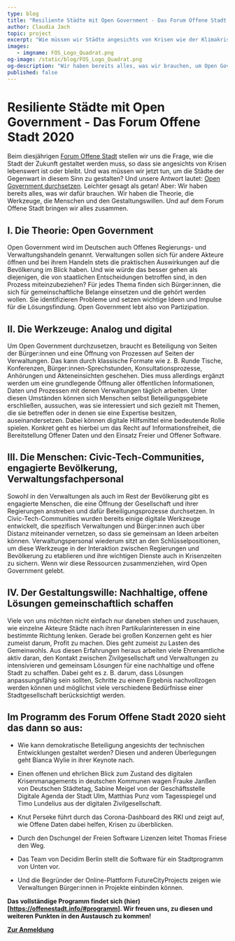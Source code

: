 ```yaml
---
type: blog
title: "Resiliente Städte mit Open Government - Das Forum Offene Stadt 2020"
author: Claudia Jach
topic: project
excerpt: "Wie müssen wir Städte angesichts von Krisen wie der Klimakrise oder der Corona-Pandemie gestalten, damit sie lebenswert sind und bleiben? Auf dem Forum Offene Stadt beleuchten wir Open Government als möglichen Ansatz, analoge und digitale Werkzeuge, diskutieren mit Vertreter:innen aus Verwaltungen und Zivilgesellschaft und bekräftigen unseren Gestaltungswillen." 
images:
   - imgname: FOS_Logo_Quadrat.png
og-image: /static/blog/FOS_Logo_Quadrat.png
og-description: "Wir haben bereits alles, was wir brauchen, um Open Government durchzusetzen: Die Theorie, die Werkzeuge, die Menschen und den Gestaltungswillen."
published: false
---
```


# Resiliente Städte mit Open Government - Das Forum Offene Stadt 2020

Beim diesjährigen [Forum Offene Stadt](https://offenestadt.info/#) stellen wir uns die Frage, wie die Stadt der Zukunft gestaltet werden muss, so dass sie angesichts von Krisen lebenswert ist oder bleibt. Und was müssen wir jetzt tun, um die Städte der Gegenwart in diesem Sinn zu gestalten? Und unsere Antwort lautet: [Open Government durchsetzen](https://codefor.de/ziele/). Leichter gesagt als getan! Aber: Wir haben bereits alles, was wir dafür brauchen. Wir haben die Theorie, die Werkzeuge, die Menschen und den Gestaltungswillen. Und auf dem Forum Offene Stadt bringen wir alles zusammen.

## I. Die Theorie: Open Government

Open Government wird im Deutschen auch Offenes Regierungs- und Verwaltungshandeln genannt. Verwaltungen sollen sich für andere Akteure öffnen und bei ihrem Handeln stets die praktischen Auswirkungen auf die Bevölkerung im Blick haben. Und wie würde das besser gehen als diejenigen, die von staatlichen Entscheidungen betroffen sind, in den Prozess miteinzubeziehen? Für jedes Thema finden sich Bürger:innen, die sich für gemeinschaftliche Belange einsetzen und die gehört werden wollen. Sie identifizieren Probleme und setzen wichtige Ideen und Impulse für die Lösungsfindung. Open Government lebt also von Partizipation.

## II. Die Werkzeuge: Analog und digital

Um Open Government durchzusetzen, braucht es Beteiligung von Seiten der Bürger:innen und eine Öffnung von Prozessen auf Seiten der Verwaltungen. Das kann durch klassische Formate wie z. B. Runde Tische, Konferenzen, Bürger:innen-Sprechstunden, Konsultationsprozesse, Anhörungen und Akteneinsichten geschehen. Dies muss allerdings ergänzt werden um eine grundlegende Öffnung aller öffentlichen Informationen, Daten und Prozessen mit denen Verwaltungen täglich arbeiten. Unter diesen Umständen können sich Menschen selbst Beteiligungsgebiete erschließen, aussuchen, was sie interessiert und sich gezielt mit Themen, die sie betreffen oder in denen sie eine Expertise besitzen, auseinandersetzen. Dabei können digitale Hilfsmittel eine bedeutende Rolle spielen. Konkret geht es hierbei um das Recht auf Informationsfreiheit, die Bereitstellung Offener Daten und den Einsatz Freier und Offener Software.

## III. Die Menschen: Civic-Tech-Communities, engagierte Bevölkerung, Verwaltungsfachpersonal

Sowohl in den Verwaltungen als auch im Rest der Bevölkerung gibt es engagierte Menschen, die eine Öffnung der Gesellschaft und ihrer Regierungen anstreben und dafür Beteiligungsprozesse durchsetzen. In Civic-Tech-Communities wurden bereits einige digitale Werkzeuge entwickelt, die spezifisch Verwaltungen und Bürger:innen auch über Distanz miteinander vernetzen, so dass sie gemeinsam an Ideen arbeiten können. Verwaltungspersonal wiederum sitzt an den Schlüsselpositionen, um diese Werkzeuge in der Interaktion zwischen Regierungen und Bevölkerung zu etablieren und ihre wichtigen Dienste auch in Krisenzeiten zu sichern. Wenn wir diese Ressourcen zusammenziehen, wird Open Government gelebt.

## IV. Der Gestaltungswille: Nachhaltige, offene Lösungen gemeinschaftlich schaffen

Viele von uns möchten nicht einfach nur daneben stehen und zuschauen, wie einzelne Akteure Städte nach ihren Partikularinteressen in eine bestimmte Richtung lenken. Gerade bei großen Konzernen geht es hier zumeist darum, Profit zu machen. Dies geht zumeist zu Lasten des Gemeinwohls. Aus diesen Erfahrungen heraus arbeiten viele Ehrenamtliche aktiv daran, den Kontakt zwischen Zivilgesellschaft und Verwaltungen zu intensivieren und gemeinsam Lösungen für eine nachhaltige und offene Stadt zu schaffen. Dabei geht es z. B. darum, dass Lösungen anpassungsfähig sein sollten, Schritte zu einem Ergebnis nachvollzogen werden können und möglichst viele verschiedene Bedürfnisse einer Stadtgesellschaft berücksichtigt werden.

## Im Programm des Forum Offene Stadt 2020 sieht das dann so aus:

* Wie kann demokratische Beteiligung angesichts der technischen Entwicklungen gestaltet werden? Diesen und anderen Überlegungen geht Bianca Wylie in ihrer Keynote nach.

* Einen offenen und ehrlichen Blick zum Zustand des digitalen Krisenmanagements in  deutschen Kommunen wagen Frauke Janßen von Deutschen Städtetag, Sabine Meigel von der Geschäftsstelle Digitale Agenda der Stadt Ulm, Matthias Punz vom Tagesspiegel und Timo Lundelius aus der digitalen Zivilgesellschaft.

* Knut Perseke führt durch das Corona-Dashboard des RKI und zeigt auf, wie Offene Daten dabei helfen, Krisen zu überblicken.

* Durch den Dschungel der Freien Software Lizenzen leitet Thomas Friese den Weg.

* Das Team von Decidim Berlin stellt die Software für ein Stadtprogramm von Unten vor.

* Und die Begründer der Online-Plattform FutureCityProjects zeigen wie Verwaltungen Bürger:innen in Projekte einbinden können.

**Das vollständige Programm findet sich (hier)[https://offenestadt.info/#programm]. Wir freuen uns, zu diesen und weiteren Punkten in den Austausch zu kommen!**

**[Zur Anmeldung](https://www.koerber-stiftung.de/?id=2393)**
